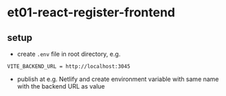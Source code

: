# et01-react-register-frontend

## setup

- create `.env` file in root directory, e.g.

```
VITE_BACKEND_URL = http://localhost:3045
```

- publish at e.g. Netlify and create environment variable with same name with the backend URL as value
